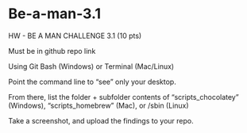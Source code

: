 # Be-a-man-3.1


HW - BE A MAN CHALLENGE 3.1 (10 pts)

Must be in github repo link

Using Git Bash (Windows) or Terminal (Mac/Linux)

Point the command line to “see” only your desktop. 

From there, list the folder + subfolder contents of “scripts_chocolatey” (Windows), “scripts_homebrew” (Mac), or /sbin (Linux)

Take a screenshot, and upload the findings to your repo.
